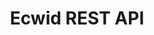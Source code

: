 ---
title: Ecwid REST API

language_tabs:
  - http

toc_footers:
 - <a href='https://ecwid.wufoo.com/forms/m1yelani0pbblcr/'>Register you application</a>
 - <a href='https://github.com/Ecwid/ecwid-api-docs'>Suggest an edit</a>
 - <a href='http://help.ecwid.com'>Ecwid Help</a>

includes:
  - using_api
  - overview
  - app_registration
  - authentication
  - rest_api_reference
  - products
  - categories
  - combinations
  - product_classes
  - customers
  - coupons
  - orders
  - instant_order_notifications
  - store_profile  
  - storage
  - customize_storefront
  - api_playground

---